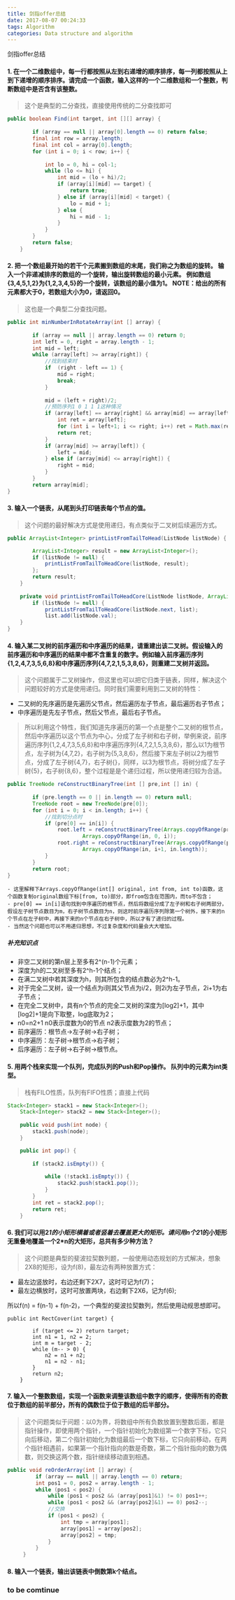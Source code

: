 ```yaml
---
title: 剑指offer总结
date: 2017-08-07 00:24:33
tags: Algorithm
categories: Data structure and algorithm
---
```


剑指offer总结

#### 1. 在一个二维数组中，每一行都按照从左到右递增的顺序排序，每一列都按照从上到下递增的顺序排序。请完成一个函数，输入这样的一个二维数组和一个整数，判断数组中是否含有该整数。

> 这个是典型的二分查找，直接使用传统的二分查找即可

```Java
public boolean Find(int target, int [][] array) {
		
		if (array == null || array[0].length == 0) return false;
		final int row = array.length;
		final int col = array[0].length;
		for (int i = 0; i < row; i++) {
			
			int lo = 0, hi = col-1;
			while (lo <= hi) {
				int mid = (lo + hi)/2;
				if (array[i][mid] == target) {
					return true;
				} else if (array[i][mid] < target) {
					lo = mid + 1;
				} else {
					hi = mid - 1;
				}
			}
		}
		return false;
	}
```

#### 2. 把一个数组最开始的若干个元素搬到数组的末尾，我们称之为数组的旋转。 输入一个非递减排序的数组的一个旋转，输出旋转数组的最小元素。 例如数组{3,4,5,1,2}为{1,2,3,4,5}的一个旋转，该数组的最小值为1。 NOTE：给出的所有元素都大于0，若数组大小为0，请返回0。

> 这也是一个典型二分查找问题。

```Java
public int minNumberInRotateArray(int [] array) {
		
		if (array == null || array.length == 0) return 0;
		int left = 0, right = array.length - 1;
		int mid = left;
		while (array[left] >= array[right]) {
			//找到结束时
			if  (right - left == 1) {
				mid = right;
				break;
			}
			
			mid = (left + right)/2;
			//预防序列1 0 1 1 1这种情况
			if (array[left] == array[right] && array[mid] == array[left]) {
				int ret = array[left];
				for (int i = left+1; i <= right; i++) ret = Math.max(ret, array[i]);
				return ret;
			}
			if (array[mid] >= array[left]) {
				left = mid;
			} else if (array[mid] <= array[right]) {
				right = mid;
			}
		}
		return array[mid];
}
```

#### 3. 输入一个链表，从尾到头打印链表每个节点的值。

> 这个问题的最好解决方式是使用递归，有点类似于二叉树后续遍历方式。

```Java
public ArrayList<Integer> printListFromTailToHead(ListNode listNode) {

		ArrayList<Integer> result = new ArrayList<Integer>();
		if (listNode != null) {
			printListFromTailToHeadCore(listNode, result);
		};
		return result;
    }
	
	private void printListFromTailToHeadCore(ListNode listNode, ArrayList<Integer> list) {
		if (listNode != null) {
			printListFromTailToHeadCore(listNode.next, list);
			list.add(listNode.val);
	}
}
```

#### 4. 输入某二叉树的前序遍历和中序遍历的结果，请重建出该二叉树。假设输入的前序遍历和中序遍历的结果中都不含重复的数字。例如输入前序遍历序列{1,2,4,7,3,5,6,8}和中序遍历序列{4,7,2,1,5,3,8,6}，则重建二叉树并返回。

> 这个问题属于二叉树操作，但这里也可以把它归类于链表，同样，解决这个问题较好的方式是使用递归。同时我们需要利用到二叉树的特性：

- 二叉树的先序遍历是先遍历父节点，然后遍历左子节点，最后遍历右子节点；  
- 中序遍历是先左子节点，然后父节点，最后右子节点。

> 所以利用这个特性，我们知道先序遍历的第一个点是整个二叉树的根节点，然后中序遍历以这个节点为中心，分成了左子树和右子树，举例来说，前序遍历序列{1,2,4,7,3,5,6,8}和中序遍历序列{4,7,2,1,5,3,8,6}，那么以1为根节点，左子树为{4,7,2}，右子树为{5,3,8,6}，然后接下来左子树以2为根节点，分成了左子树{4,7}，右子树{}，同样，以3为根节点，将树分成了左子树{5}，右子树{8,6}，整个过程是是个递归过程，所以使用递归较为合适。

```Java
public TreeNode reConstructBinaryTree(int [] pre,int [] in) {
		
		if (pre.length == 0 || in.length == 0) return null;
		TreeNode root = new TreeNode(pre[0]);
		for (int i = 0; i < in.length; i++) {
			//找到切分点时
			if (pre[0] == in[i]) {
				root.left = reConstructBinaryTree(Arrays.copyOfRange(pre, 1, i+1), 
						Arrays.copyOfRange(in, 0, i));
				root.right = reConstructBinaryTree(Arrays.copyOfRange(pre, i+1, pre.length), 
						Arrays.copyOfRange(in, i+1, in.length));
			}
		}
		return root;
}
```

	- 这里解释下Arrays.copyOfRange(int[] original, int from, int to)函数，这个函数复制original数组下标[from, to)部分，即from包含在范围内，而to不包含；  
	- pre[0] == in[i]语句找到中序遍历的根节点，然后将数组分成了左子树和右子树两部分，假设左子树节点数目为m，右子树节点数目为n，则这时前序遍历序列除第一个树外，接下来的n个节点在左子树中，再接下来的n个节点在右子树中，所以才有了递归的过程。  
	- 当然这个问题也可以不用递归思想，不过复杂度和代码量会大大增加。

##### 补充知识点  

- 非空二叉树的第n层上至多有2^(n-1)个元素；    
- 深度为h的二叉树至多有2^h-1个结点；  
- 在满二叉树中若其深度为h，则其所包含的结点数必为2^h-1。
- 对于完全二叉树，设一个结点为i则其父节点为i/2，则2i为左子节点，2i+1为右子节点；  
- 在完全二叉树中，具有n个节点的完全二叉树的深度为[log2]+1，其中[log2]+1是向下取整，log底取为2；  
- n0=n2+1  n0表示度数为0的节点 n2表示度数为2的节点；    
- 前序遍历：根节点->左子树->右子树；    
- 中序遍历：左子树->根节点->右子树；  
- 后序遍历：左子树->右子树->根节点。

#### 5. 用两个栈来实现一个队列，完成队列的Push和Pop操作。 队列中的元素为int类型。

> 栈有FILO性质，队列有FIFO性质；直接上代码

```Java
Stack<Integer> stack1 = new Stack<Integer>();
    Stack<Integer> stack2 = new Stack<Integer>();
    
    public void push(int node) {
        stack1.push(node);
    }

    public int pop() {
        
        if (stack2.isEmpty()) {
        
            while (!stack1.isEmpty()) {
                stack2.push(stack1.pop());
            }
        }
        int ret = stack2.pop();
        return ret;
    }
```

#### 6. 我们可以用2*1的小矩形横着或者竖着去覆盖更大的矩形。请问用n个2*1的小矩形无重叠地覆盖一个2*n的大矩形，总共有多少种方法？

> 这个问题是典型的斐波拉契数列题，一般使用动态规划的方式解决，想象2X8的矩形，设为f(8)，最左边有两种放置方式： 

- 最左边竖放时，右边还剩下2X7，这时可记为f(7)；  
- 最左边横放时，这时可放置两块，右边剩下2X6，记为f(6);

所以f(n) = f(n-1) + f(n-2)，一个典型的斐波拉契数列，然后使用动规思想即可。

```
public int RectCover(int target) {
		
        if (target <= 2) return target;
        int n1 = 1, n2 = 2;
        int m = target - 2;
        while (m-- > 0) {
            n2 = n1 + n2;
            n1 = n2 - n1;
        }
        return n2;
    }
```

#### 7. 输入一个整数数组，实现一个函数来调整该数组中数字的顺序，使得所有的奇数位于数组的前半部分，所有的偶数位于位于数组的后半部分。

> 这个问题类似于问题：以0为界，将数组中所有负数放置到整数后面，都是指针操作，即使用两个指针，一个指针初始化为数组第一个数字下标，它只向后移动，第二个指针初始化为数组最后一个数下标，它只向前移动，在两个指针相遇前，如果第一个指针指向的数是奇数，第二个指针指向的数为偶数，则交换这两个数，指针继续移动直到相遇。

```Java
public void reOrderArray(int [] array) {
		 if (array == null || array.length == 0) return;
		 int pos1 = 0, pos2 = array.length - 1;
		 while (pos1 < pos2) {
			 while (pos1 < pos2 && (array[pos1]&1) != 0) pos1++;
			 while (pos1 < pos2 && (array[pos2]&1) == 0) pos2--;
			 //交换
			 if (pos1 < pos2) {
				 int tmp = array[pos1];
				 array[pos1] = array[pos2];
				 array[pos2] = tmp;
			 }
		 }
	 }
```

#### 8. 输入一个链表，输出该链表中倒数第k个结点。

### to be comtinue



